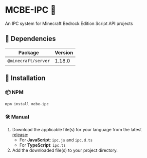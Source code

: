 # MCBE-IPC 📡

An IPC system for Minecraft Bedrock Edition Script API projects

## 🔗 Dependencies

| Package              | Version |
|----------------------|---------|
| `@minecraft/server`  | 1.18.0  |

## 🚀 Installation

### 📦 NPM
```bash
npm install mcbe-ipc
```

### 🛠 Manual
1. Download the applicable file(s) for your language from the latest [release](https://github.com/OmniacDev/MCBE-IPC/releases/latest):
    - For **JavaScript**: `ipc.js` and `ipc.d.ts`
    - For **TypeScript**: `ipc.ts`
2. Add the downloaded file(s) to your project directory.



[^1]: Inter-Pack Communication